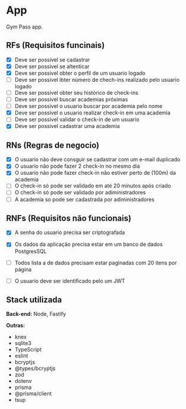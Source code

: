# App

Gym Pass app.

## RFs (Requisitos funcinais)

- [X] Deve ser possivel se cadastrar 
- [x] Deve ser possivel se altenticar
- [x] Deve ser possivel obter o perfil de um usuario logado
- [ ] Deve ser possivel ibter número de chech-ins realizado pelo usuario logado
- [ ] Deve ser possivel obter seu histórico de check-ins
- [ ] Deve ser possivel buscar academias próximas 
- [ ] Deve ser possivel o usuario buscar por academia pelo nome
- [x] Deve ser possivel o usuario realizar check-in em uma academia
- [ ] Deve ser possivel validar o check-in de um usuario 
- [x] Deve ser possivel cadastrar uma academia

## RNs (Regras de negocio)

- [X] O usuario não deve consguir se cadastrar com um e-mail duplicado
- [x] O usuario não pode fazer 2 check-in no mesmo dia
- [x] O usuario não pode fazer check-in não estiver perto de (100m) da academia
- [ ] O check-in só pode ser validado em até 20 minutos após criado
- [ ] O check-in só pode ser validado por adiministradores
- [ ] A academia so pode ser cadastrada por adiministradores

## RNFs (Requisitos não funcionais)

- [X] A senha do usuario precisa ser criptografada
- [X] Os dados da aplicação precisa estar em um banco de dados PostgresSQL
- [ ] Todos lista a de dados precisam estar paginadas com 20 itens por página
- [ ] O usuario deve ser identificado pelo um JWT


## Stack utilizada


**Back-end:** Node, Fastify

**Outras:**

- knex
- sqlite3
- TypeScript
- eslint
- bcryptjs 
- @types/bcryptjs 
- zod
- dotenv
- prisma
- @prisma/client
- tsup

